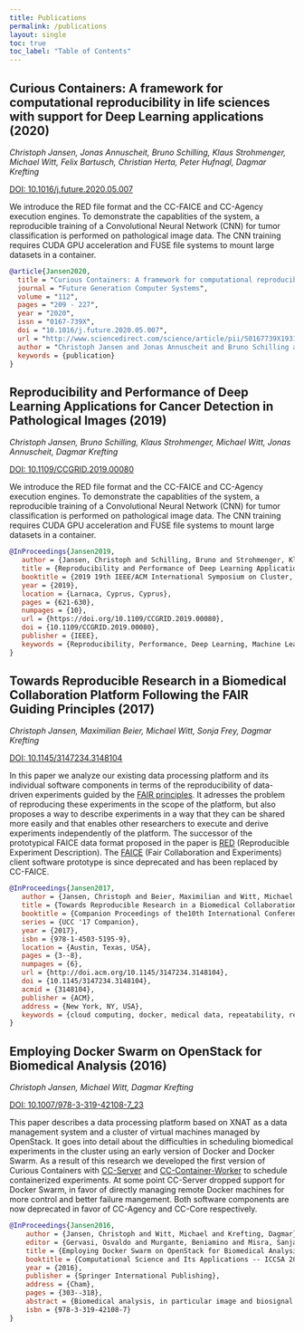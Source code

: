 ```yaml
---
title: Publications
permalink: /publications
layout: single
toc: true
toc_label: "Table of Contents"
---
```


## Curious Containers: A framework for computational reproducibility in life sciences with support for Deep Learning applications (2020)

*Christoph Jansen, Jonas Annuscheit, Bruno Schilling, Klaus Strohmenger, Michael Witt, Felix Bartusch, Christian Herta, Peter Hufnagl, Dagmar Krefting*

[DOI: 10.1016/j.future.2020.05.007](https://doi.org/10.1016/j.future.2020.05.007)

We introduce the RED file format and the CC-FAICE and CC-Agency execution engines. To demonstrate the capablities of the system, a reproducible training of a Convolutional Neural Network (CNN) for tumor classification is performed on pathological image data. The CNN training requires CUDA GPU acceleration and FUSE file systems to mount large datasets in a container.

```bibtex
@article{Jansen2020,
  title = "Curious Containers: A framework for computational reproducibility in life sciences with support for Deep Learning applications",
  journal = "Future Generation Computer Systems",
  volume = "112",
  pages = "209 - 227",
  year = "2020",
  issn = "0167-739X",
  doi = "10.1016/j.future.2020.05.007",
  url = "http://www.sciencedirect.com/science/article/pii/S0167739X19318096",
  author = "Christoph Jansen and Jonas Annuscheit and Bruno Schilling and Klaus Strohmenger and Michael Witt and Felix Bartusch and Christian Herta and Peter Hufnagl and Dagmar Krefting",
  keywords = {publication}
}
```


## Reproducibility and Performance of Deep Learning Applications for Cancer Detection in Pathological Images (2019)

*Christoph Jansen, Bruno Schilling, Klaus Strohmenger, Michael Witt, Jonas Annuscheit, Dagmar Krefting*

[DOI: 10.1109/CCGRID.2019.00080](https://doi.org/10.1109/CCGRID.2019.00080)

We introduce the RED file format and the CC-FAICE and CC-Agency execution engines. To demonstrate the capablities of the system, a reproducible training of a Convolutional Neural Network (CNN) for tumor classification is performed on pathological image data. The CNN training requires CUDA GPU acceleration and FUSE file systems to mount large datasets in a container.

```bibtex
@InProceedings{Jansen2019,
   author = {Jansen, Christoph and Schilling, Bruno and Strohmenger, Klaus and Witt, Michael and Annuscheit, Jonas and Krefting, Dagmar},
   title = {Reproducibility and Performance of Deep Learning Applications for Cancer Detection in Pathological Images},
   booktitle = {2019 19th IEEE/ACM International Symposium on Cluster, Cloud and Grid Computing (CCGRID)},
   year = {2019},
   location = {Larnaca, Cyprus, Cyprus},
   pages = {621-630},
   numpages = {10},
   url = {https://doi.org/10.1109/CCGRID.2019.00080},
   doi = {10.1109/CCGRID.2019.00080},
   publisher = {IEEE},
   keywords = {Reproducibility, Performance, Deep Learning, Machine Learning, Container, Docker, Filesystem in Userspace, CUDA, FAIR Principles, Common Workflow Language, Reproducible Experiment Descriptions, Curious Containers},
}
```


## Towards Reproducible Research in a Biomedical Collaboration Platform Following the FAIR Guiding Principles (2017)

*Christoph Jansen, Maximilian Beier, Michael Witt, Sonja Frey, Dagmar Krefting*

[DOI: 10.1145/3147234.3148104](https://doi.org/10.1145/3147234.3148104)

In this paper we analyze our existing data processing platform and its individual software components in terms of the reproducibility of data-driven experiments guided by the [FAIR principles]((https://www.force11.org/fairprinciples)). It adresses the problem of reproducing these experiments in the scope of the platform, but also proposes a way to describe experiments in a way that they can be shared more easily and that enables other researchers to execute and derive experiments independently of the platform. The successor of the prototypical FAICE data format proposed in the paper is [RED](red-format.md) (Reproducible Experiment Description). The [FAICE](https://github.com/curious-containers/faice) (Fair Collaboration and Experiments) client software prototype is since deprecated and has been replaced by CC-FAICE.

```bibtex
@InProceedings{Jansen2017,
   author = {Jansen, Christoph and Beier, Maximilian and Witt, Michael and Frey, Sonja and Krefting, Dagmar},
   title = {Towards Reproducible Research in a Biomedical Collaboration Platform Following the FAIR Guiding Principles},
   booktitle = {Companion Proceedings of the10th International Conference on Utility and Cloud Computing},
   series = {UCC '17 Companion},
   year = {2017},
   isbn = {978-1-4503-5195-9},
   location = {Austin, Texas, USA},
   pages = {3--8},
   numpages = {6},
   url = {http://doi.acm.org/10.1145/3147234.3148104},
   doi = {10.1145/3147234.3148104},
   acmid = {3148104},
   publisher = {ACM},
   address = {New York, NY, USA},
   keywords = {cloud computing, docker, medical data, repeatability, reproducibility, xnat},
}
```


## Employing Docker Swarm on OpenStack for Biomedical Analysis (2016)

*Christoph Jansen, Michael Witt, Dagmar Krefting*

[DOI: 10.1007/978-3-319-42108-7_23](https://doi.org/10.1007/978-3-319-42108-7_23)

This paper describes a data processing platform based on XNAT as a data management system and a cluster of virtual machines managed by OpenStack. It goes into detail about the difficulties in scheduling biomedical experiments in the cluster using an early version of Docker and Docker Swarm. As a result of this research we developed the first version of Curious Containers with [CC-Server](https://github.com/curious-containers/cc-server) and [CC-Container-Worker](https://github.com/curious-containers/cc-container-worker) to schedule containerized experiments. At some point CC-Server dropped support for Docker Swarm, in favor of directly managing remote Docker machines for more control and better failure mangement. Both software components are now deprecated in favor of CC-Agency and CC-Core respectively.

```bibtex
@InProceedings{Jansen2016,
    author = {Jansen, Christoph and Witt, Michael and Krefting, Dagmar},
    editor = {Gervasi, Osvaldo and Murgante, Beniamino and Misra, Sanjay and Rocha, Ana Maria A.C. and Torre Carmelo M. and Taniar, David and Apduhan, Bernady O. and Stankova, Elena and Wang, Shangguang},
    title = {Employing Docker Swarm on OpenStack for Biomedical Analysis},
    booktitle = {Computational Science and Its Applications -- ICCSA 2016},
    year = {2016},
    publisher = {Springer International Publishing},
    address = {Cham},
    pages = {303--318},
    abstract = {Biomedical analysis, in particular image and biosignal analysis, often requires several methods applied to the same data. The data is typically of large volume, so data transfer can become a bottleneck in remote analysis. Furthermore, biomedical data may contain patient data, raising data protection issues. We propose a highly virtualized infrastructure, employing Docker Swarm technology as the computing infrastructure. An underlying Openstack based IaaS cloud provides additional security features for a flexible and efficient multi-tenant analysis platform. We introduce the prototype infrastructure along a sample use-case of multiple versions of a machine-learning method applied to feature sets extracted from multidimensional biosignal recordings from Sleep Apnea patients and healthy controls.},
    isbn = {978-3-319-42108-7}
}
```
